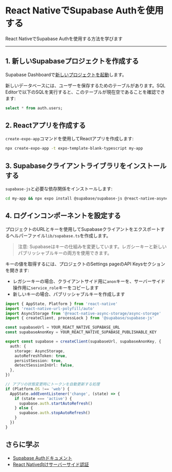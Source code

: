 # React NativeでSupabase Authを使用する

React NativeでSupabase Authを使用する方法を学びます

---

## 1. 新しいSupabaseプロジェクトを作成する

Supabase Dashboardで[新しいプロジェクトを起動](https://supabase.com/dashboard)します。

新しいデータベースには、ユーザーを保存するためのテーブルがあります。SQL Editorで以下のSQLを実行すると、このテーブルが現在空であることを確認できます:

```sql
select * from auth.users;
```

## 2. Reactアプリを作成する

`create-expo-app`コマンドを使用してReactアプリを作成します:

```bash
npx create-expo-app -t expo-template-blank-typescript my-app
```

## 3. Supabaseクライアントライブラリをインストールする

`supabase-js`と必要な依存関係をインストールします:

```bash
cd my-app && npx expo install @supabase/supabase-js @react-native-async-storage/async-storage @rneui/themed react-native-url-polyfill
```

## 4. ログインコンポーネントを設定する

プロジェクトのURLとキーを使用してSupabaseクライアントをエクスポートするヘルパーファイル`lib/supabase.ts`を作成します。

> 注意: Supabaseはキーの仕組みを変更しています。レガシーキーと新しいパブリッシャブルキーの両方を使用できます。

キーの値を取得するには、プロジェクトのSettings pageのAPI Keysセクションを開きます:
- レガシーキーの場合、クライアントサイド用に`anon`キーを、サーバーサイド操作用に`service_role`キーをコピーします
- 新しいキーの場合、パブリッシャブルキーを作成します

```typescript
import { AppState, Platform } from 'react-native'
import 'react-native-url-polyfill/auto'
import AsyncStorage from '@react-native-async-storage/async-storage'
import { createClient, processLock } from '@supabase/supabase-js'

const supabaseUrl = YOUR_REACT_NATIVE_SUPABASE_URL
const supabaseAnonKey = YOUR_REACT_NATIVE_SUPABASE_PUBLISHABLE_KEY

export const supabase = createClient(supabaseUrl, supabaseAnonKey, {
  auth: {
    storage: AsyncStorage,
    autoRefreshToken: true,
    persistSession: true,
    detectSessionInUrl: false,
  },
})

// アプリの状態変更時にトークンを自動更新する処理
if (Platform.OS !== 'web') {
  AppState.addEventListener('change', (state) => {
    if (state === 'active') {
      supabase.auth.startAutoRefresh()
    } else {
      supabase.auth.stopAutoRefresh()
    }
  })
}
```

## さらに学ぶ

- [Supabase Authドキュメント](/docs/guides/auth#authentication)
- [React Native向けサーバーサイド認証](/docs/guides/auth/server-side/react-native)
